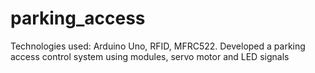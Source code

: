 # parking_access
Technologies used: Arduino Uno, RFID, MFRC522.
Developed a parking access control system using modules, servo motor and LED signals
